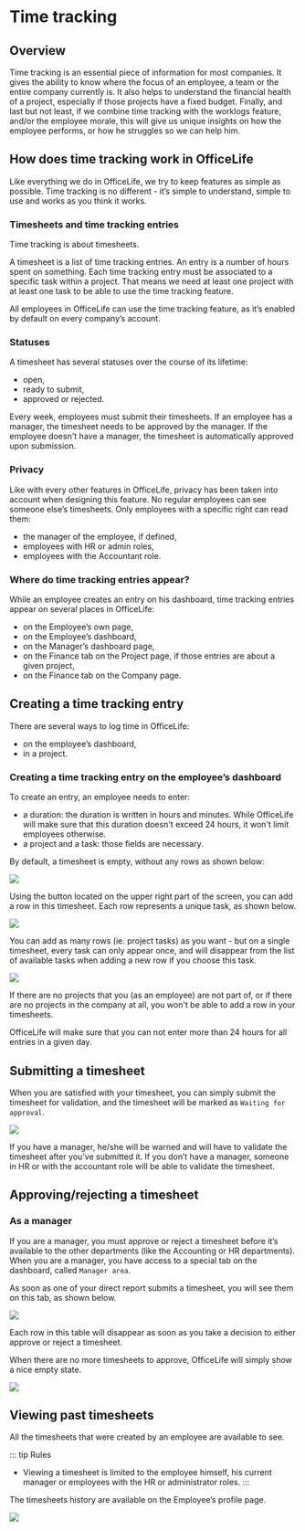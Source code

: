 # Time tracking

## Overview

Time tracking is an essential piece of information for most companies. It gives the ability to know where the focus of an employee, a team or the entire company currently is. It also helps to understand the financial health of a project, especially if those projects have a fixed budget. Finally, and last but not least, if we combine time tracking with the worklogs feature, and/or the employee morale, this will give us unique insights on how the employee performs, or how he struggles so we can help him.

## How does time tracking work in OfficeLife

Like everything we do in OfficeLife, we try to keep features as simple as possible. Time tracking is no different - it’s simple to understand, simple to use and works as you think it works.

### Timesheets and time tracking entries

Time tracking is about timesheets.

A timesheet is a list of time tracking entries. An entry is a number of hours spent on something. Each time tracking entry must be associated to a specific task within a project. That means we need at least one project with at least one task to be able to use the time tracking feature.

All employees in OfficeLife can use the time tracking feature, as it’s enabled by default on every company’s account.

### Statuses

A timesheet has several statuses over the course of its lifetime:

* open,
* ready to submit,
* approved or rejected.

Every week, employees must submit their timesheets. If an employee has a manager, the timesheet needs to be approved by the manager. If the employee doesn't have a manager, the timesheet is automatically approved upon submission.

### Privacy

Like with every other features in OfficeLife, privacy has been taken into account when designing this feature. No regular employees can see someone else’s timesheets. Only employees with a specific right can read them:

* the manager of the employee, if defined,
* employees with HR or admin roles,
* employees with the Accountant role.

### Where do time tracking entries appear?

While an employee creates an entry on his dashboard, time tracking entries appear on several places in OfficeLife:

* on the Employee’s own page,
* on the Employee’s dashboard,
* on the Manager’s dashboard page,
* on the Finance tab on the Project page, if those entries are about a given project,
* on the Finance tab on the Company page.

## Creating a time tracking entry

There are several ways to log time in OfficeLife:

* on the employee’s dashboard,
* in a project.

### Creating a time tracking entry on the employee’s dashboard

To create an entry, an employee needs to enter:

* a duration: the duration is written in hours and minutes. While OfficeLife will make sure that this duration doesn't exceed 24 hours, it won't limit employees otherwise.
* a project and a task: those fields are necessary.

By default, a timesheet is empty, without any rows as shown below:

![](./img/time-tracking-dashboard-blank.png)

Using the button located on the upper right part of the screen, you can add a row in this timesheet. Each row represents a unique task, as shown below.

![](./img/time-tracking-dashboard-add-project.png)

You can add as many rows (ie. project tasks) as you want - but on a single timesheet, every task can only appear once, and will disappear from the list of available tasks when adding a new row if you choose this task.

![](./img/time-tracking-dashboard-rows.png)

If there are no projects that you (as an employee) are not part of, or if there are no projects in the company at all, you won't be able to add a row in your timesheets.

OfficeLife will make sure that you can not enter more than 24 hours for all entries in a given day.

## Submitting a timesheet

When you are satisfied with your timesheet, you can simply submit the timesheet for validation, and the timesheet will be marked as `Waiting for approval`.

![](./img/time-tracking-dashboard-waiting-for-approval.png)

If you have a manager, he/she will be warned and will have to validate the timesheet after you’ve submitted it. If you don’t have a manager, someone in HR or with the accountant role will be able to validate the timesheet.

## Approving/rejecting a timesheet

### As a manager

If you are a manager, you must approve or reject a timesheet before it’s available to the other departments (like the Accounting or HR departments). When you are a manager, you have access to a special tab on the dashboard, called `Manager area`.

As soon as one of your direct report submits a timesheet, you will see them on this tab, as shown below.

![](./img/time-tracking-manager-approvals.png)

Each row in this table will disappear as soon as you take a decision to either approve or reject a timesheet.

When there are no more timesheets to approve, OfficeLife will simply show a nice empty state.

![](./img/time-tracking-manager-blank.png)

## Viewing past timesheets

All the timesheets that were created by an employee are available to see.

::: tip Rules
* Viewing a timesheet is limited to the employee himself, his current manager or employees with the HR or administrator roles.
:::

The timesheets history are available on the Employee’s profile page.

![](./img/time-tracking-history.png)
